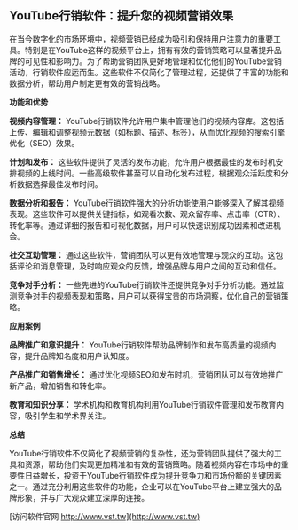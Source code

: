 ## **YouTube行销软件：提升您的视频营销效果**

在当今数字化的市场环境中，视频营销已经成为吸引和保持用户注意力的重要工具。特别是在YouTube这样的视频平台上，拥有有效的营销策略可以显著提升品牌的可见性和影响力。为了帮助营销团队更好地管理和优化他们的YouTube营销活动，行销软件应运而生。这些软件不仅简化了管理过程，还提供了丰富的功能和数据分析，帮助用户制定更有效的营销战略。

**功能和优势**

**视频内容管理：**
YouTube行销软件允许用户集中管理他们的视频内容库。这包括上传、编辑和调整视频元数据（如标题、描述、标签），从而优化视频的搜索引擎优化（SEO）效果。

**计划和发布：**
这些软件提供了灵活的发布功能，允许用户根据最佳的发布时机安排视频的上线时间。一些高级软件甚至可以自动化发布过程，根据观众活跃度和分析数据选择最佳发布时间。

**数据分析和报告：**
YouTube行销软件强大的分析功能使用户能够深入了解其视频表现。这些软件可以提供关键指标，如观看次数、观众留存率、点击率（CTR）、转化率等。通过详细的报告和可视化数据，用户可以快速识别成功因素和改进机会。

**社交互动管理：**
通过这些软件，营销团队可以更有效地管理与观众的互动。这包括评论和消息管理，及时响应观众的反馈，增强品牌与用户之间的互动和信任。

**竞争对手分析：**
一些先进的YouTube行销软件还提供竞争对手分析功能。通过监测竞争对手的视频表现和策略，用户可以获得宝贵的市场洞察，优化自己的营销策略。

**应用案例**

**品牌推广和意识提升：**
YouTube行销软件帮助品牌制作和发布高质量的视频内容，提升品牌知名度和用户认知度。

**产品推广和销售增长：**
通过优化视频SEO和发布时机，营销团队可以有效地推广新产品，增加销售和转化率。

**教育和知识分享：**
学术机构和教育机构利用YouTube行销软件管理和发布教育内容，吸引学生和学术界关注。

**总结**

YouTube行销软件不仅简化了视频营销的复杂性，还为营销团队提供了强大的工具和资源，帮助他们实现更加精准和有效的营销策略。随着视频内容在市场中的重要性日益增长，投资于YouTube行销软件成为提升竞争力和市场份额的关键因素之一。通过充分利用这些软件的功能，企业可以在YouTube平台上建立强大的品牌形象，并与广大观众建立深厚的连接。


[访问软件官网 http://www.vst.tw](http://www.vst.tw)
